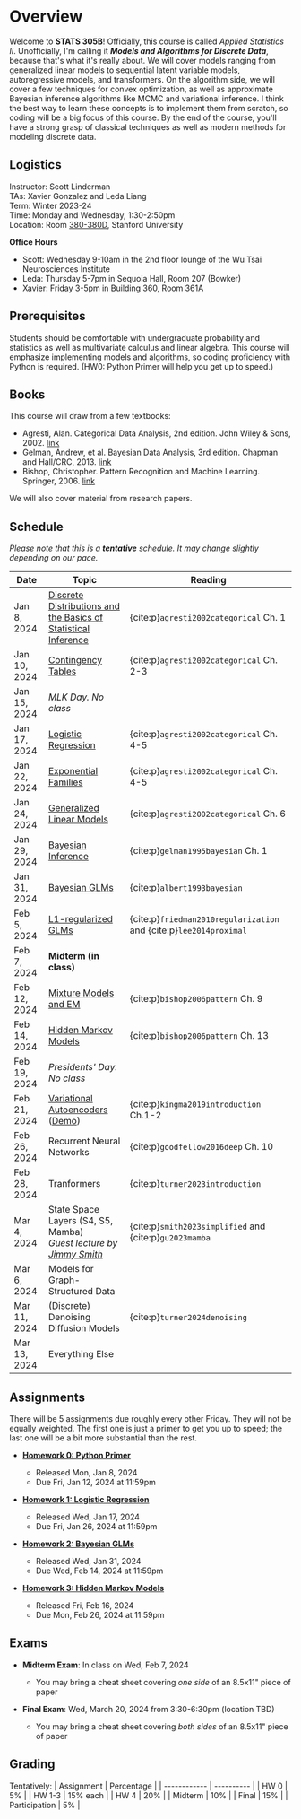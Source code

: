 # Overview

Welcome to **STATS 305B**! Officially, this course is called _Applied Statistics II_. Unofficially, I'm calling it **_Models and Algorithms for Discrete Data_**, because that's what it's really about. We will cover models ranging from generalized linear models to sequential latent variable models, autoregressive models, and transformers. On the algorithm side, we will cover a few techniques for convex optimization, as well as approximate Bayesian inference algorithms like MCMC and variational inference. I think the best way to learn these concepts is to implement them from scratch, so coding will be a big focus of this course. By the end of the course, you'll have a strong grasp of classical techniques as well as modern methods for modeling discrete data.

## Logistics
Instructor: Scott Linderman <br>
TAs: Xavier Gonzalez and Leda Liang<br>
Term: Winter 2023-24 <br>
Time: Monday and Wednesday, 1:30-2:50pm <br>
Location: Room [380-380D](https://campus-map.stanford.edu/?srch=380-380D), Stanford University

**Office Hours**
- Scott: Wednesday 9-10am in the 2nd floor lounge of the Wu Tsai Neurosciences Institute
- Leda: Thursday 5-7pm in  Sequoia Hall, Room 207 (Bowker)
- Xavier: Friday 3-5pm in Building 360, Room 361A


## Prerequisites
Students should be comfortable with undergraduate probability and statistics as well as multivariate calculus and linear algebra. This course will emphasize implementing models and algorithms, so coding proficiency with Python is required. (HW0: Python Primer will help you get up to speed.)


## Books
This course will draw from a few textbooks:
- Agresti, Alan. Categorical Data Analysis, 2nd edition. John Wiley & Sons, 2002. [link](https://onlinelibrary.wiley.com/doi/book/10.1002/0471249688)
- Gelman, Andrew, et al. Bayesian Data Analysis, 3rd edition. Chapman and Hall/CRC, 2013. [link](http://www.stat.columbia.edu/~gelman/book/)
- Bishop, Christopher. Pattern Recognition and Machine Learning. Springer, 2006. [link](https://www.microsoft.com/en-us/research/uploads/prod/2006/01/Bishop-Pattern-Recognition-and-Machine-Learning-2006.pdf)

We will also cover material from research papers.

## Schedule

_Please note that this is a **tentative** schedule. It may change slightly depending on our pace._

| Date         | Topic                                  | Reading |
| ------------ | -------------------------------------- | ------- |
| Jan  8, 2024 | [Discrete Distributions and the Basics of Statistical Inference](lectures/01_distributions.ipynb) | {cite:p}`agresti2002categorical` Ch. 1 |
| Jan 10, 2024 | [Contingency Tables](lectures/02_contingency_tables.md) | {cite:p}`agresti2002categorical` Ch. 2-3 |
| Jan 15, 2024 | _MLK Day. No class_                    |  | 
| Jan 17, 2024 | [Logistic Regression](lectures/03_logreg.md) | {cite:p}`agresti2002categorical` Ch. 4-5 | 
| Jan 22, 2024 | [Exponential Families](lectures/04_expfam.md) | {cite:p}`agresti2002categorical` Ch. 4-5 |
| Jan 24, 2024 | [Generalized Linear Models](lectures/05_glms.md) | {cite:p}`agresti2002categorical` Ch. 6 | 
| Jan 29, 2024 | [Bayesian Inference](lectures/06_bayes.md) | {cite:p}`gelman1995bayesian` Ch. 1 |
| Jan 31, 2024 | [Bayesian GLMs](lectures/07_bayes_glms_soln.ipynb) | {cite:p}`albert1993bayesian` |
| Feb 5, 2024 | [L1-regularized GLMs](lectures/08_sparse_glms.md) | {cite:p}`friedman2010regularization` and {cite:p}`lee2014proximal`|
| Feb  7, 2024 | **Midterm (in class)**                 |         |
| Feb 12, 2024 | [Mixture Models and EM](lectures/09_mixtures.md) | {cite:p}`bishop2006pattern` Ch. 9 |
| Feb 14, 2024 | [Hidden Markov Models](lectures/10_hmms.md) | {cite:p}`bishop2006pattern` Ch. 13 | 
| Feb 19, 2024 | _Presidents' Day. No class_            |         |
| Feb 21, 2024 | [Variational Autoencoders](lectures/11_vaes.md) ([Demo](lectures/11_vaes_demo.ipynb)) | {cite:p}`kingma2019introduction` Ch.1-2 |
| Feb 26, 2024 | Recurrent Neural Networks              | {cite:p}`goodfellow2016deep` Ch. 10 |
| Feb 28, 2024 | Tranformers              | {cite:p}`turner2023introduction` |
| Mar  4, 2024 | State Space Layers (S4, S5, Mamba) <br> _Guest lecture by [Jimmy Smith](https://jimmysmith1919.github.io/)_     | {cite:p}`smith2023simplified` and {cite:p}`gu2023mamba` |
| Mar  6, 2024 | Models for Graph-Structured Data       |         |
| Mar 11, 2024 | (Discrete) Denoising Diffusion Models  | {cite:p}`turner2024denoising` | 
| Mar 13, 2024 | Everything Else                        |         |

## Assignments
There will be 5 assignments due roughly every other Friday. They will not be equally weighted. The first one is just a primer to get you up to speed; the last one will be a bit more substantial than the rest.
- [**Homework 0: Python Primer**](assignments/hw0/hw0.ipynb)
  - Released Mon, Jan 8, 2024
  - Due Fri, Jan 12, 2024 at 11:59pm

- [**Homework 1: Logistic Regression**](assignments/hw1/hw1.ipynb)
  - Released Wed, Jan 17, 2024
  - Due Fri, Jan 26, 2024 at 11:59pm

- [**Homework 2: Bayesian GLMs**](assignments/hw2/hw2.ipynb)
  - Released Wed, Jan 31, 2024
  - Due Wed, Feb 14, 2024 at 11:59pm

- [**Homework 3: Hidden Markov Models**](assignments/hw3/hw3.ipynb)
  - Released Fri, Feb 16, 2024
  - Due Mon, Feb 26, 2024 at 11:59pm


## Exams
- **Midterm Exam**: In class on Wed, Feb 7, 2024
  - You may bring a cheat sheet covering _one side_ of an 8.5x11" piece of paper

- **Final Exam**: Wed, March 20, 2024 from 3:30-6:30pm (location TBD)
  - You may bring a cheat sheet covering _both sides_ of an 8.5x11" piece of paper


## Grading

Tentatively:
| Assignment   | Percentage |
| ------------ | ---------- | 
| HW 0         | 5%         |
| HW 1-3       | 15% each   |
| HW 4         | 20%        |
| Midterm      | 10%        |
| Final        | 15%        |
| Participation | 5%        |